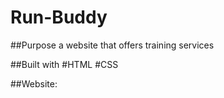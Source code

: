 # Run-Buddy

##Purpose
a website that offers training services 

##Built with
#HTML
#CSS

##Website:
